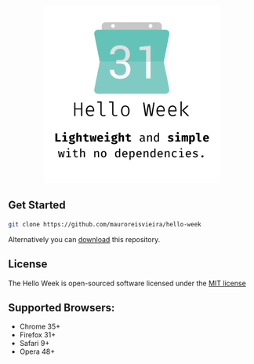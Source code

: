 <p align="center">
    <img src="../static/images/helloweek.png" alt="Hello Week" width="360">
</p>

## Get Started

```bash
git clone https://github.com/mauroreisvieira/hello-week
```

Alternatively you can [download](https://codeload.github.com/mauroreisvieira/hello-week/zip/master) this repository.

## License

The Hello Week is open-sourced software licensed under the [MIT license](http://opensource.org/licenses/MIT)

## Supported Browsers:

-   Chrome 35+
-   Firefox 31+
-   Safari 9+
-   Opera 48+
